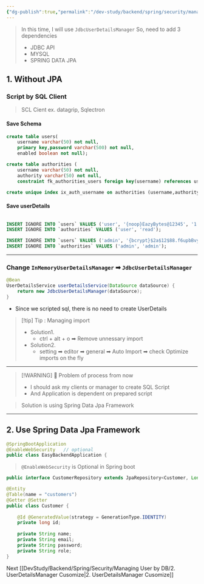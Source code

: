 ```yaml
---
{"dg-publish":true,"permalink":"/dev-study/backend/spring/security/managing-user-by-db/1-taste-user-details-manager/","noteIcon":"","created":"2025-05-20T10:05:39.530+09:00","updated":"2025-05-20T22:56:53.881+09:00"}
---
```



> In this time, I will use `JdbcUserDetailsManager`
> So, need to add 3 dependencies
> - JDBC API
> - MYSQL
> - SPRING DATA JPA 

## 1. Without JPA 
### Script by SQL Client

> SCL Cient ex. datagrip, Sqlectron

#### Save Schema 
```SQL
create table users(
	username varchar(50) not null,
	primary key,password varchar(500) not null,
	enabled boolean not null);

create table authorities (
	username varchar(50) not null,
	authority varchar(50) not null,
	constraint fk_authorities_users foreign key(username) references users(username));

create unique index ix_auth_username on authorities (username,authority);
```

#### Save userDetails 
```SQL

INSERT IGNORE INTO `users` VALUES ('user', '{noop}EazyBytes@12345', '1');
INSERT IGNORE INTO `authorities` VALUES ('user', 'read');

INSERT IGNORE INTO `users` VALUES ('admin', '{bcrypt}$2a$12$88.f6upbBvy0okEa7OfHFuorV29qeK.sVbB9VQ6J6dWM1bW6Qef8m', '1');
INSERT IGNORE INTO `authorities` VALUES ('admin', 'admin');
```

--- 
### Change `InMemoryUserDetailsManager` ➡  `JdbcUserDetailsManager`
```java 
@Bean
UserDetailsService userDetailsService(DataSource dataSource) {
    return new JdbcUserDetailsManager(dataSource); 
}
```
- Since we scripted sql, there is no need to create UserDetails 


>[!tip] Tip : Managing import 
>- Solution1.
>	- ctrl + alt + o ➡ Remove unnessary import 
>- Solution2. 
>	- setting ➡ editor ➡ general ➡ Auto Import ➡ check Optimize imports on the fly


--- 

> [!WARNING] 💢 Problem of process from now 
> - I should ask my clients or manager to create SQL Script
> - And Application is dependent on prepared script 


> Solution is using Spring Data Jpa Framework 


--- 
## 2. Use Spring Data Jpa Framework 

```java
@SpringBootApplication  
@EnableWebSecurity   // optional 
public class EasyBackendApplication {
```
> `@EnableWebSecurity` is Optional in Spring boot 

```java
public interface CustomerRepository extends JpaRepository<Customer, Long> {
```

```java
@Entity  
@Table(name = "customers")  
@Getter @Setter  
public class Customer {  
  
    @Id @GeneratedValue(strategy = GenerationType.IDENTITY)  
    private long id;  
  
    private String name;  
    private String email;  
    private String password;  
    private String role;  
}
```


Next [[DevStudy/Backend/Spring/Security/Managing User by DB/2. UserDetailsManager Cusomize\|2. UserDetailsManager Cusomize]]